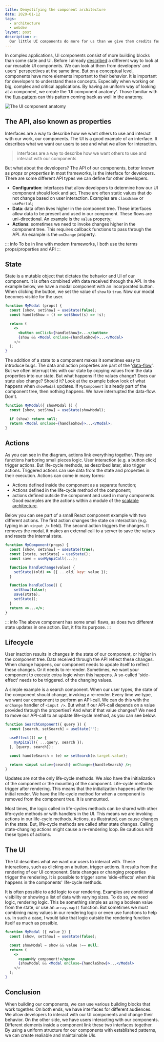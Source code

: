 ```yaml
---
title: Demystifying the component architecture
date: 2020-01-12
tags:
  - architecture
  - webdev
layout: post
description: >-
  Our little UI components do more for us than we give them credits for. Their internals are more complex than we know.
---
```


In complex applications, UI components consist of more building blocks than some state and UI. Before I already [described](/writing/interfacing-your-ui-components) a different way to look at our reusable UI components. We can look at them from developers' and users' perspectives at the same time. But on a conceptual level, components have more elements important to their behavior. It is important for developers to understand these concepts. Especially when working on big, complex and critical applications. By having an uniform way of looking at a component, we create the 'UI component anatomy'. Those familiar with the [flux-pattern](https://facebook.github.io/flux/docs/in-depth-overview/) can this pattern coming back as well in the anatomy.

![The UI component anatomy](/img/architecture-component-detailed.png "The UI component anatomy")

## The API, also known as properties

Interfaces are a way to describe how we want others to use and interact with our work, our components. The UI is a good example of an interface. It describes what we want our users to see and what we allow for interaction.

> Interfaces are a way to describe how we want others to use and interact with our components

But what about the developers? The API of our components, better known as _props_ or _properties_ in most frameworks, is the interface for developers. There are some different API types we can define for other developers.

- **Configuration**: interfaces that allow developers to determine how our UI component should look and act. These are often static values that do not change based on user interaction. Examples are `className` or `usePortal`;
- **Data**: data often lives higher in the component tree. These interfaces allow data to be present and used in our component. These flows are uni-directional. An example is the `value` property;
- **Actions**: sometimes we need to invoke changes higher in the component tree. This requires callback functions to pass through the API. An example is the `onChange` property.

::: info
To be in line with modern frameworks, I both use the terms props/properties and API
:::

## State

State is a mutable object that dictates the behavior and UI of our component. It is often combined with data received through the API. In the example below, we have a modal component with an incorporated button. When clicking the button, we set the value of `show` to `true`. Now our modal becomes visible for the user.

```jsx
function MyModal (props) {
  const [show, setShow] = useState(false);
  const handleShow = () => setShow((s) => !s);

  return (
    <>
      <button onClick={handleShow}>...</button>
      {show && <Modal onClose={handleShow}>...</Modal>
    </>
  );
}
```

The addition of a state to a component makes it sometimes easy to introduce bugs. The data and action properties are part of the '[data-flow](https://overreacted.io/writing-resilient-components/)'. But we often interrupt this with our state by copying values from the data properties into our state. But what happens if the values change? Does our state also change? Should it? Look at the example below look of what happens when `showModal` updates. If `MyComponent` is already part of the component tree, then nothing happens. We have interrupted the data-flow. Don't.

```jsx
function MyModal({ showModal }) {
  const [show, setShow] = useState(showModal);

  if (show) return null;
  return <Modal onClose={handleShow}>...</Modal>;
}
```

## Actions

As you can see in the diagram, actions link everything together. They are functions harboring small pieces logic. User interaction (e.g. a button click) trigger actions. But life-cycle methods, as described later, also trigger actions. Triggered actions can use data from the state and properties in their execution. Actions can come in many forms:

- Actions defined inside the component as a separate function;
- Actions defined in the life-cycle method of the component;
- actions defined outside the component and used in many components. Good examples are the actions within a module of the [scalable architecture](/writing/scalable-front-end-architecture).

Below you can see part of a small React component example with two different actions. The first action changes the state on interaction (e.g. typing in an `<input />` field). The second action triggers the changes. It removes the modal, it makes an external call to a server to save the values and resets the internal state.

```jsx
function MyComponent(props) {
  const [show, setShow] = useState(true);
  const [state, setState] = useState();
  const save = useMyApiCall(...);

  function handleChange(value) {
    setState((old) => ({ ...old, key: value });
  }

  function handleClose() {
    setShow(false);
    save(state);
    setState();
  }
  return <>...</>;
}
```

::: info
The above component has some small flaws, as does two different state updates in one action. But, it fits its purpose.
:::

## Lifecycle

User inaction results in changes in the state of our component, or higher in the component tree. Data received through the API reflect these changes. When change happens, our component needs to update itself to reflect these changes. Or it needs to re-render. Sometimes, we want your component to execute extra logic when this happens. A so-called 'side-effect' needs to be triggered. of the changing values.

A simple example is a search component. When our user types, the state of the component should change, invoking a re-render. Every time we type, we want our component to perform an API-call. We can do this with the `onChange` handler of `<input />`. But what if our API-call depends on a value provided through the properties? And what if that value changes? We need to move our API-call to an update life-cycle method, as you can see below.

```jsx
function SearchComponent({ query }) {
  const [search, setSearch] = useState("");

  useEffect(() => {
    myApiCall({ ...query, search });
  }, [query, search]);

  const handleSearch = (e) => setSearch(e.target.value);

  return <input value={search} onChange={handleSearch} />;
}
```

Updates are not the only life-cycle methods. We also have the initialization of the component or the mounting of the component. Life-cycle methods trigger after rendering. This means that the initialization happens after the initial render. We have the life-cycle method for when a component is removed from the component tree. It is unmounted.

Most times, the logic called in life-cycles methods can be shared with other life-cycle methods or with handlers in the UI. This means we are invoking actions in our life-cycle methods. Actions, as illustrated, can cause changes in the state. But, life-cycle methods are called after state changes. Calling state-changing actions might cause a re-rendering loop. Be cautious with these types of actions.

## The UI

The UI describes what we want our users to interact with. These interactions, such as clicking on a button, trigger actions. It results from the rendering of our UI component. State changes or changing properties trigger the rendering. It is possible to trigger some 'side-effects' when this happens in the components' life-cycle methods.

It is often possible to add logic to our rendering. Examples are conditional visibility or showing a list of data with varying sizes. To do so, we need logic, rendering logic. This be something simple as using a boolean value from the state, or use an `array.map()` function. But sometimes we must combining many values in our rendering logic or even use functions to help us. In such a case, I would take that logic outside the rendering function itself as much as possible.

```jsx
function MyModal ({ value }) {
  const [show, setShow] = useState(false);

  const showModal = show && value !== null;
  return (
    <>
      <span>My component!</span>
      {showModal && <Modal onClose={handleShow}>...</Modal>
    </>
  );
}
```

## Conclusion

When building our components, we can use various building blocks that work together. On both ends, we have interfaces for different audiences. We allow developers to interact with our UI components and change their behavior. On the other side, we have users interacting with our components. Different elements inside a component link these two interfaces together. By using a uniform structure for our components with established patterns, we can create realiable and maintainable UIs.
